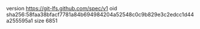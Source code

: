 version https://git-lfs.github.com/spec/v1
oid sha256:58faa38bfacf7781a84b694984204a52548c0c9b829e3c2edcc1d44a255595a1
size 6851
